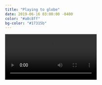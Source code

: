 ```yaml
---
title: "Playing to globe"
date: 2019-06-16 03:00:00 -0400
color: "#a8c8ff"
bg-color: "#17315b"
---
```


<video controls playsinline loop src="https://files.elliott.computer/videos/playing-to-globe.m4v"></video>